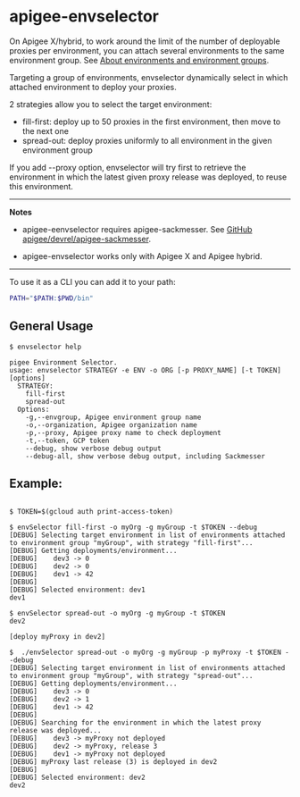 # apigee-envselector

On Apigee X/hybrid, to work around the limit of the number of deployable proxies per environment, you can attach several environments to the same environment group. See [About environments and environment groups](https://cloud.google.com/apigee/docs/api-platform/fundamentals/environments-overview).

Targeting a group of environments, envselector dynamically select in which attached environment to deploy your proxies.

2 strategies allow you to select the target environment:

- fill-first: deploy up to 50 proxies in the first environment, then move to the next one
- spread-out: deploy proxies uniformly to all environment in the given environment group 

If you add --proxy option, envselector will try first to retrieve the environment in which the latest given proxy release was deployed, to reuse this environment.


---
**Notes**

- apigee-eenvselector requires apigee-sackmesser. See [GitHub apigee/devrel/apigee-sackmesser](https://github.com/apigee/devrel/tree/main/tools/apigee-sackmesser).

- apigee-envselector works only with Apigee X and Apigee hybrid.

---

To use it as a CLI you can add it to your path:

```sh
PATH="$PATH:$PWD/bin"
```

## General Usage

```text
$ envselector help

pigee Environment Selector.
usage: envselector STRATEGY -e ENV -o ORG [-p PROXY_NAME] [-t TOKEN] [options]
  STRATEGY:
    fill-first
    spread-out
  Options:
    -g,--envgroup, Apigee environment group name
    -o,--organization, Apigee organization name
    -p,--proxy, Apigee proxy name to check deployment
    -t,--token, GCP token 
    --debug, show verbose debug output
    --debug-all, show verbose debug output, including Sackmesser
```

## Example:

```shell

$ TOKEN=$(gcloud auth print-access-token)

$ envSelector fill-first -o myOrg -g myGroup -t $TOKEN --debug
[DEBUG] Selecting target environment in list of environments attached to environment group "myGroup", with strategy "fill-first"...
[DEBUG] Getting deployments/environment...
[DEBUG]    dev3 -> 0
[DEBUG]    dev2 -> 0
[DEBUG]    dev1 -> 42
[DEBUG]
[DEBUG] Selected environment: dev1
dev1

$ envSelector spread-out -o myOrg -g myGroup -t $TOKEN 
dev2

[deploy myProxy in dev2]

$  ./envSelector spread-out -o myOrg -g myGroup -p myProxy -t $TOKEN --debug 
[DEBUG] Selecting target environment in list of environments attached to environment group "myGroup", with strategy "spread-out"...
[DEBUG] Getting deployments/environment...
[DEBUG]    dev3 -> 0
[DEBUG]    dev2 -> 1
[DEBUG]    dev1 -> 42
[DEBUG] 
[DEBUG] Searching for the environment in which the latest proxy release was deployed...
[DEBUG]    dev3 -> myProxy not deployed
[DEBUG]    dev2 -> myProxy, release 3
[DEBUG]    dev1 -> myProxy not deployed
[DEBUG] myProxy last release (3) is deployed in dev2
[DEBUG] 
[DEBUG] Selected environment: dev2
dev2

```